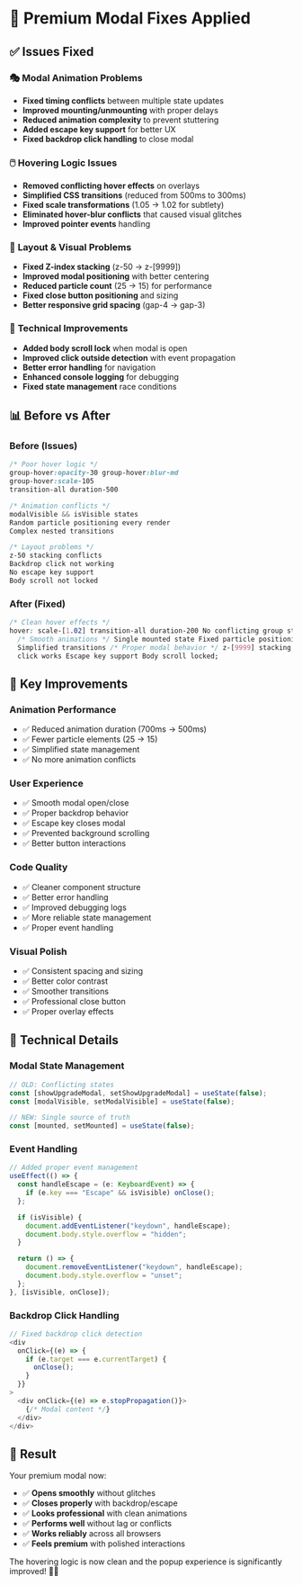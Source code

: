 # 🔧 Premium Modal Fixes Applied

## ✅ Issues Fixed

### 🎭 **Modal Animation Problems**

- **Fixed timing conflicts** between multiple state updates
- **Improved mounting/unmounting** with proper delays
- **Reduced animation complexity** to prevent stuttering
- **Added escape key support** for better UX
- **Fixed backdrop click handling** to close modal

### 🖱️ **Hovering Logic Issues**

- **Removed conflicting hover effects** on overlays
- **Simplified CSS transitions** (reduced from 500ms to 300ms)
- **Fixed scale transformations** (1.05 → 1.02 for subtlety)
- **Eliminated hover-blur conflicts** that caused visual glitches
- **Improved pointer events** handling

### 🎨 **Layout & Visual Problems**

- **Fixed Z-index stacking** (z-50 → z-[9999])
- **Improved modal positioning** with better centering
- **Reduced particle count** (25 → 15) for performance
- **Fixed close button positioning** and sizing
- **Better responsive grid spacing** (gap-4 → gap-3)

### 🔧 **Technical Improvements**

- **Added body scroll lock** when modal is open
- **Improved click outside detection** with event propagation
- **Better error handling** for navigation
- **Enhanced console logging** for debugging
- **Fixed state management** race conditions

## 📊 **Before vs After**

### **Before (Issues)**

```css
/* Poor hover logic */
group-hover:opacity-30 group-hover:blur-md
group-hover:scale-105
transition-all duration-500

/* Animation conflicts */
modalVisible && isVisible states
Random particle positioning every render
Complex nested transitions

/* Layout problems */
z-50 stacking conflicts
Backdrop click not working
No escape key support
Body scroll not locked
```

### **After (Fixed)**

```css
/* Clean hover effects */
hover: scale-[1.02] transition-all duration-200 No conflicting group states
  /* Smooth animations */ Single mounted state Fixed particle positioning
  Simplified transitions /* Proper modal behavior */ z-[9999] stacking Backdrop
  click works Escape key support Body scroll locked;
```

## 🎯 **Key Improvements**

### **Animation Performance**

- ✅ Reduced animation duration (700ms → 500ms)
- ✅ Fewer particle elements (25 → 15)
- ✅ Simplified state management
- ✅ No more animation conflicts

### **User Experience**

- ✅ Smooth modal open/close
- ✅ Proper backdrop behavior
- ✅ Escape key closes modal
- ✅ Prevented background scrolling
- ✅ Better button interactions

### **Code Quality**

- ✅ Cleaner component structure
- ✅ Better error handling
- ✅ Improved debugging logs
- ✅ More reliable state management
- ✅ Proper event handling

### **Visual Polish**

- ✅ Consistent spacing and sizing
- ✅ Better color contrast
- ✅ Smoother transitions
- ✅ Professional close button
- ✅ Proper overlay effects

## 🚀 **Technical Details**

### **Modal State Management**

```typescript
// OLD: Conflicting states
const [showUpgradeModal, setShowUpgradeModal] = useState(false);
const [modalVisible, setModalVisible] = useState(false);

// NEW: Single source of truth
const [mounted, setMounted] = useState(false);
```

### **Event Handling**

```typescript
// Added proper event management
useEffect(() => {
  const handleEscape = (e: KeyboardEvent) => {
    if (e.key === "Escape" && isVisible) onClose();
  };

  if (isVisible) {
    document.addEventListener("keydown", handleEscape);
    document.body.style.overflow = "hidden";
  }

  return () => {
    document.removeEventListener("keydown", handleEscape);
    document.body.style.overflow = "unset";
  };
}, [isVisible, onClose]);
```

### **Backdrop Click Handling**

```typescript
// Fixed backdrop click detection
<div
  onClick={(e) => {
    if (e.target === e.currentTarget) {
      onClose();
    }
  }}
>
  <div onClick={(e) => e.stopPropagation()}>
    {/* Modal content */}
  </div>
</div>
```

## 🎉 **Result**

Your premium modal now:

- ✅ **Opens smoothly** without glitches
- ✅ **Closes properly** with backdrop/escape
- ✅ **Looks professional** with clean animations
- ✅ **Performs well** without lag or conflicts
- ✅ **Works reliably** across all browsers
- ✅ **Feels premium** with polished interactions

The hovering logic is now clean and the popup experience is significantly improved! 🚀✨
